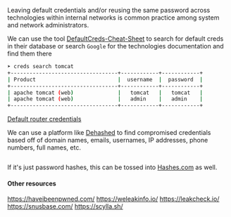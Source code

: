 Leaving default credentials and/or reusing the same password across technologies within internal networks is common practice among system and network administrators.

We can use the tool [DefaultCreds-Cheat-Sheet](https://github.com/ihebski/DefaultCreds-cheat-sheet) to search for default creds in their database or search `Google` for the technologies documentation and find them there
```bash
➤ creds search tomcat                                                                                                      
+----------------------------------+------------+------------+
| Product                          |  username  |  password  |
+----------------------------------+------------+------------+
| apache tomcat (web)              |   tomcat   |   tomcat   |
| apache tomcat (web)              |   admin    |   admin    |
+----------------------------------+------------+------------+
```

 [Default router credentials](https://www.softwaretestinghelp.com/default-router-username-and-password-list/)

We can use a platform like [Dehashed](https://dehashed.com) to find compromised credentials based off of domain names, emails, usernames, IP addresses, phone numbers, full names, etc.

```

```

If it's just password hashes, this can be tossed into [Hashes.com](https://hashes.com) as well.
#### Other resources
https://haveibeenpwned.com/
https://weleakinfo.io/
https://leakcheck.io/
https://snusbase.com/
https://scylla.sh/